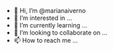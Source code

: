 - 👋 Hi, I’m @marianaiverno
- 👀 I’m interested in ...
- 🌱 I’m currently learning ...
- 💞️ I’m looking to collaborate on ...
- 📫 How to reach me ...

<!---
marianaiverno/marianaiverno is a ✨ special ✨ repository because its `README.md` (this file) appears on your GitHub profile.
You can click the Preview link to take a look at your changes.
--->
